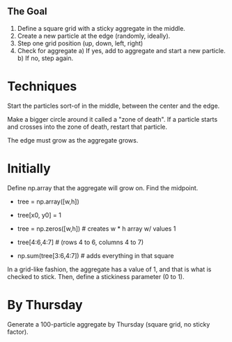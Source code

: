 ## The Goal

1) Define a square grid with a sticky aggregate in the middle.
2) Create a new particle at the edge (randomly, ideally).
3) Step one grid position (up, down, left, right)
4) Check for aggregate
 a) If yes, add to aggregate and start a new particle.
 b) If no, step again.

# Techniques

Start the particles sort-of in the middle, between the center and the edge.

Make a bigger circle around it called a "zone of death".
If a particle starts and crosses into the zone of death, restart that particle. 

The edge must grow as the aggregate grows.

# Initially

Define np.array that the aggregate will grow on. Find the midpoint.

- tree = np.array([w,h])
- tree[x0, y0] = 1

- tree = np.zeros([w,h]) # creates w * h array w/ values 1
- tree[4:6,4:7] # (rows 4 to 6, columns 4 to 7)
- np.sum(tree[3:6,4:7]) # adds everything in that square

In a grid-like fashion, the aggregate has a value of 1, and that is what is checked to stick.
Then, define a stickiness parameter (0 to 1). 

# By Thursday

Generate a 100-particle aggregate by Thursday (square grid, no sticky factor).



